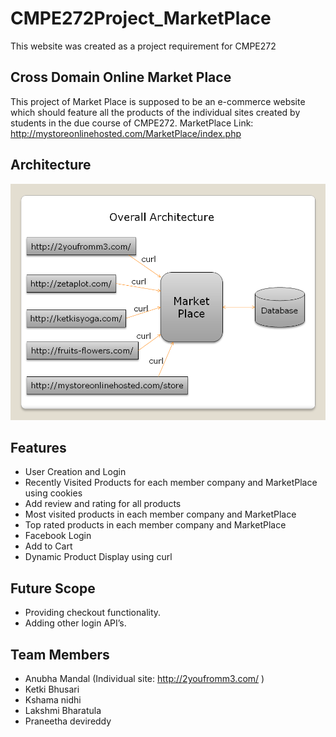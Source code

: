 # CMPE272Project_MarketPlace
This website was created as a project requirement for CMPE272

## Cross Domain Online Market Place
This project of Market Place is supposed to be an e-commerce website which should feature all the products of the individual sites created by students in the due course of CMPE272.
MarketPlace Link: http://mystoreonlinehosted.com/MarketPlace/index.php

## Architecture
![Overall Architecture](./architecture.png)

## Features
* User Creation and Login
* Recently Visited Products for each member company and MarketPlace using cookies
* Add review and rating for all products
* Most visited products in each member company and MarketPlace
* Top rated products in each member company and MarketPlace
* Facebook Login
* Add to Cart
* Dynamic Product Display using curl

## Future Scope
* Providing checkout functionality.
* Adding other login API’s.

## Team Members
* Anubha Mandal (Individual site: http://2youfromm3.com/ )
* Ketki Bhusari
* Kshama nidhi
* Lakshmi Bharatula
* Praneetha devireddy
